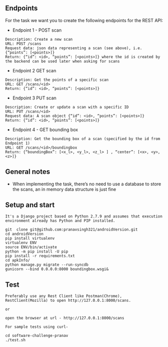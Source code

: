 

## Endpoints
For the task we want you to create the following endpoints for the REST API:

* Endpoint 1 - POST scan
```
Description: Create a new scan
URL: POST /scans
Request data: json data representing a scan (see above), i.e. {“points”: [<points>]}
Return: {“id”: <id>, “points”: [<points>]} where the id is created by the backend can be used later when asking for scans
```

* Endpoint 2 GET scan
```
Description: Get the points of a specific scan
URL: GET /scans/<id>
Return: {“id”: <id>, “points”: [<points>]}
```

* Endpoint 3 PUT scan
```
Description: Create or update a scan with a specific ID
URL: PUT /scans/<id>
Request data: A scan object {“id”: <id>, “points”: [<points>]}
Return: {“id”: <id>, “points”: [<points>]}
```

* Endpoint 4 - GET bounding box
```
Description: Get the bounding box of a scan (specified by the id from Endpoint 1) 
URL: GET /scans/<id>/boundingbox
Return: {“boundingBox”: [<x_l>, <y_l>, <z_l> ] , “center”: [<x>, <y>, <z>]}
```

## General notes 
- When implementing the task, there’s no need to use a database to store the scans, an in memory data structure is just fine



## Setup and start
```
It's a Django project based on Python 2.7.9 and assumes that execution environment already has Python and PIP installed. 

git  clone git@github.com:pranavsingh321/androidVersion.git
cd androidVersion
pip install virtualenv
virtualenv ENV
source ENV/bin/activate
python -m pip install -U pip
pip install -r requirements.txt
cd apkInfo/
python manage.py migrate --run-syncdb
gunicorn --bind 0.0.0.0:8000 boundingbox.wsgi&
```
## Test
```
Preferably use any Rest Client like Postman(Chrome), RestClient(Mozilla) to open http://127.0.0.1:8000/scans.

or

open the browser at url - http://127.0.0.1:8000/scans

For sample tests using curl-

cd software-challenge-pranav
./test.sh
```


